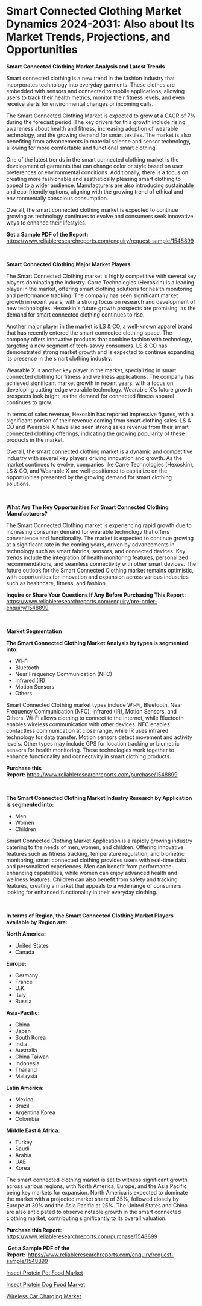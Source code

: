 <p><h1>Smart Connected Clothing Market Dynamics 2024-2031: Also about Its Market Trends, Projections, and Opportunities</h1></p><p><strong>Smart Connected Clothing Market Analysis and Latest Trends</strong></p>
<p><p>Smart connected clothing is a new trend in the fashion industry that incorporates technology into everyday garments. These clothes are embedded with sensors and connected to mobile applications, allowing users to track their health metrics, monitor their fitness levels, and even receive alerts for environmental changes or incoming calls.</p><p>The Smart Connected Clothing Market is expected to grow at a CAGR of 7% during the forecast period. The key drivers for this growth include rising awareness about health and fitness, increasing adoption of wearable technology, and the growing demand for smart textiles. The market is also benefiting from advancements in material science and sensor technology, allowing for more comfortable and functional smart clothing.</p><p>One of the latest trends in the smart connected clothing market is the development of garments that can change color or style based on user preferences or environmental conditions. Additionally, there is a focus on creating more fashionable and aesthetically pleasing smart clothing to appeal to a wider audience. Manufacturers are also introducing sustainable and eco-friendly options, aligning with the growing trend of ethical and environmentally conscious consumption.</p><p>Overall, the smart connected clothing market is expected to continue growing as technology continues to evolve and consumers seek innovative ways to enhance their lifestyles.</p></p>
<p><strong>Get a Sample PDF of the Report:&nbsp;</strong> <a href="https://www.reliableresearchreports.com/enquiry/request-sample/1548899">https://www.reliableresearchreports.com/enquiry/request-sample/1548899</a></p>
<p>&nbsp;</p>
<p><strong>Smart Connected Clothing Major Market Players</strong></p>
<p><p>The Smart Connected Clothing market is highly competitive with several key players dominating the industry. Carre Technologies (Hexoskin) is a leading player in the market, offering smart clothing solutions for health monitoring and performance tracking. The company has seen significant market growth in recent years, with a strong focus on research and development of new technologies. Hexoskin's future growth prospects are promising, as the demand for smart connected clothing continues to rise.</p><p>Another major player in the market is LS & CO, a well-known apparel brand that has recently entered the smart connected clothing space. The company offers innovative products that combine fashion with technology, targeting a new segment of tech-savvy consumers. LS & CO has demonstrated strong market growth and is expected to continue expanding its presence in the smart clothing industry.</p><p>Wearable X is another key player in the market, specializing in smart connected clothing for fitness and wellness applications. The company has achieved significant market growth in recent years, with a focus on developing cutting-edge wearable technology. Wearable X's future growth prospects look bright, as the demand for connected fitness apparel continues to grow.</p><p>In terms of sales revenue, Hexoskin has reported impressive figures, with a significant portion of their revenue coming from smart clothing sales. LS & CO and Wearable X have also seen strong sales revenue from their smart connected clothing offerings, indicating the growing popularity of these products in the market.</p><p>Overall, the smart connected clothing market is a dynamic and competitive industry with several key players driving innovation and growth. As the market continues to evolve, companies like Carre Technologies (Hexoskin), LS & CO, and Wearable X are well-positioned to capitalize on the opportunities presented by the growing demand for smart clothing solutions.</p></p>
<p>&nbsp;</p>
<p><strong>What Are The Key Opportunities For Smart Connected Clothing Manufacturers?</strong></p>
<p><p>The Smart Connected Clothing market is experiencing rapid growth due to increasing consumer demand for wearable technology that offers convenience and functionality. The market is expected to continue growing at a significant rate in the coming years, driven by advancements in technology such as smart fabrics, sensors, and connected devices. Key trends include the integration of health monitoring features, personalized recommendations, and seamless connectivity with other smart devices. The future outlook for the Smart Connected Clothing market remains optimistic, with opportunities for innovation and expansion across various industries such as healthcare, fitness, and fashion.</p></p>
<p><strong>Inquire or Share Your Questions If Any Before Purchasing This Report:</strong> <a href="https://www.reliableresearchreports.com/enquiry/pre-order-enquiry/1548899">https://www.reliableresearchreports.com/enquiry/pre-order-enquiry/1548899</a></p>
<p>&nbsp;</p>
<p><strong>Market Segmentation</strong></p>
<p><strong>The Smart Connected Clothing Market Analysis by types is segmented into:</strong></p>
<p><ul><li>Wi-Fi</li><li>Bluetooth</li><li>Near Frequency Communication (NFC)</li><li>Infrared (IR)</li><li>Motion Sensors</li><li>Others</li></ul></p>
<p><p>Smart Connected Clothing market types include Wi-Fi, Bluetooth, Near Frequency Communication (NFC), Infrared (IR), Motion Sensors, and Others. Wi-Fi allows clothing to connect to the internet, while Bluetooth enables wireless communication with other devices. NFC enables contactless communication at close range, while IR uses infrared technology for data transfer. Motion sensors detect movement and activity levels. Other types may include GPS for location tracking or biometric sensors for health monitoring. These technologies work together to enhance functionality and connectivity in smart clothing products.</p></p>
<p><strong>Purchase this Report:&nbsp;</strong><a href="https://www.reliableresearchreports.com/purchase/1548899">https://www.reliableresearchreports.com/purchase/1548899</a></p>
<p>&nbsp;</p>
<p><strong>The Smart Connected Clothing Market Industry Research by Application is segmented into:</strong></p>
<p><ul><li>Men</li><li>Women</li><li>Children</li></ul></p>
<p><p>Smart Connected Clothing Market Application is a rapidly growing industry catering to the needs of men, women, and children. Offering innovative features such as fitness tracking, temperature regulation, and biometric monitoring, smart connected clothing provides users with real-time data and personalized experiences. Men can benefit from performance-enhancing capabilities, while women can enjoy advanced health and wellness features. Children can also benefit from safety and tracking features, creating a market that appeals to a wide range of consumers looking for enhanced functionality in their everyday clothing.</p></p>
<p>&nbsp;</p>
<p><strong>In terms of Region, the Smart Connected Clothing Market Players available by Region are:</strong></p>
<p>
    <p> <strong> North America: </strong>
        <ul>
            <li>United States</li>
            <li>Canada</li>
        </ul>
        </p> 
    <p> <strong> Europe: </strong>
        <ul>
            <li>Germany</li>
            <li>France</li>
            <li>U.K.</li>
            <li>Italy</li>
            <li>Russia</li>
        </ul>
        </p> 
    <p> <strong> Asia-Pacific: </strong>
        <ul>
            <li>China</li>
            <li>Japan</li>
            <li>South Korea</li>
            <li>India</li>
            <li>Australia</li>
            <li>China Taiwan</li>
            <li>Indonesia</li>
            <li>Thailand</li>
            <li>Malaysia</li>
        </ul>
        </p> 
    <p> <strong> Latin America: </strong>
        <ul>
            <li>Mexico</li>
            <li>Brazil</li>
            <li>Argentina Korea</li>
            <li>Colombia</li>
        </ul>
        </p> 
    <p> <strong> Middle East & Africa: </strong>
        <ul>
            <li>Turkey</li>
            <li>Saudi</li>
            <li>Arabia</li>
            <li>UAE</li>
            <li>Korea</li>
        </ul>
    </p>
    </p>
<p><p>The smart connected clothing market is set to witness significant growth across various regions, with North America, Europe, and the Asia Pacific being key markets for expansion. North America is expected to dominate the market with a projected market share of 35%, followed closely by Europe at 30% and the Asia Pacific at 25%. The United States and China are also anticipated to observe notable growth in the smart connected clothing market, contributing significantly to its overall valuation.</p></p>
<p><strong>Purchase this Report: </strong><a href="https://www.reliableresearchreports.com/purchase/1548899">https://www.reliableresearchreports.com/purchase/1548899</a></p>
<p>&nbsp;<strong>Get a Sample PDF of the Report:&nbsp;&nbsp;</strong><a href="https://www.reliableresearchreports.com/enquiry/request-sample/1548899">https://www.reliableresearchreports.com/enquiry/request-sample/1548899</a></p>
<p><strong></strong></p>
<p><p><a href="https://github.com/lataunyatinikmelvin59ilbd0dv/Market-Research-Report-List-1/blob/main/insect-protein-pet-food-market.md">Insect Protein Pet Food Market</a></p><p><a href="https://github.com/JameTravis/Market-Research-Report-List-4/blob/main/insect-protein-dog-food-market.md">Insect Protein Dog Food Market</a></p><p><a href="https://shimmer-gardenia-37a.notion.site/Wireless-Car-Charging-Market-Size-Share-Trends-Analysis-Report-By-Application-Regional-Outlook--55411c3c8a60411e866968079c8cc3b6">Wireless Car Charging Market</a></p></p>